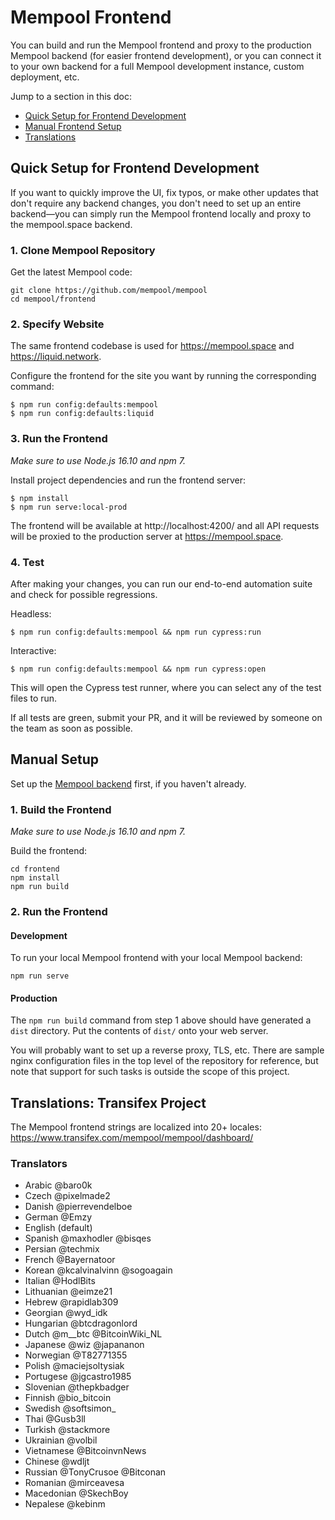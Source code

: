 # Mempool Frontend

You can build and run the Mempool frontend and proxy to the production Mempool backend (for easier frontend development), or you can connect it to your own backend for a full Mempool development instance, custom deployment, etc.

Jump to a section in this doc:
- [Quick Setup for Frontend Development](#quick-setup-for-frontend-development)
- [Manual Frontend Setup](#manual-setup)
- [Translations](#translations-transifex-project)

## Quick Setup for Frontend Development

If you want to quickly improve the UI, fix typos, or make other updates that don't require any backend changes, you don't need to set up an entire backend—you can simply run the Mempool frontend locally and proxy to the mempool.space backend.

### 1. Clone Mempool Repository

Get the latest Mempool code:

```
git clone https://github.com/mempool/mempool
cd mempool/frontend
```

### 2. Specify Website

The same frontend codebase is used for https://mempool.space and https://liquid.network.

Configure the frontend for the site you want by running the corresponding command:

```
$ npm run config:defaults:mempool
$ npm run config:defaults:liquid
```

### 3. Run the Frontend

_Make sure to use Node.js 16.10 and npm 7._

Install project dependencies and run the frontend server:

```
$ npm install
$ npm run serve:local-prod
```

The frontend will be available at http://localhost:4200/ and all API requests will be proxied to the production server at https://mempool.space.

### 4. Test

After making your changes, you can run our end-to-end automation suite and check for possible regressions.

Headless:

```
$ npm run config:defaults:mempool && npm run cypress:run
```

Interactive:

```
$ npm run config:defaults:mempool && npm run cypress:open
```

This will open the Cypress test runner, where you can select any of the test files to run.

If all tests are green, submit your PR, and it will be reviewed by someone on the team as soon as possible.

## Manual Setup

Set up the [Mempool backend](../backend/) first, if you haven't already.

### 1. Build the Frontend

_Make sure to use Node.js 16.10 and npm 7._

Build the frontend:

```
cd frontend
npm install
npm run build
```

### 2. Run the Frontend

#### Development

To run your local Mempool frontend with your local Mempool backend:

```
npm run serve
```

#### Production

The `npm run build` command from step 1 above should have generated a `dist` directory. Put the contents of `dist/` onto your web server.

You will probably want to set up a reverse proxy, TLS, etc. There are sample nginx configuration files in the top level of the repository for reference, but note that support for such tasks is outside the scope of this project.

## Translations: Transifex Project

The Mempool frontend strings are localized into 20+ locales:
https://www.transifex.com/mempool/mempool/dashboard/

### Translators

* Arabic @baro0k
* Czech @pixelmade2
* Danish @pierrevendelboe
* German @Emzy
* English (default)
* Spanish @maxhodler @bisqes
* Persian @techmix
* French @Bayernatoor
* Korean @kcalvinalvinn @sogoagain
* Italian @HodlBits
* Lithuanian @eimze21
* Hebrew @rapidlab309
* Georgian @wyd_idk
* Hungarian @btcdragonlord
* Dutch @m__btc @BitcoinWiki_NL
* Japanese @wiz @japananon
* Norwegian @T82771355
* Polish @maciejsoltysiak
* Portugese @jgcastro1985
* Slovenian @thepkbadger
* Finnish @bio_bitcoin
* Swedish @softsimon_
* Thai @Gusb3ll
* Turkish @stackmore
* Ukrainian @volbil
* Vietnamese @BitcoinvnNews
* Chinese @wdljt
* Russian @TonyCrusoe @Bitconan
* Romanian @mirceavesa
* Macedonian @SkechBoy
* Nepalese @kebinm
